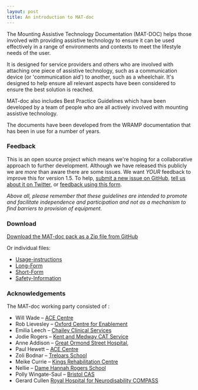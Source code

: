 ```yaml
---
layout: post
title: An introduction to MAT-doc
---
```


The Mounting Assistive Technology Documentation (MAT-DOC) helps those involved with providing assistive technology to ensure it can be used effectively in a range of environments and contexts to meet the lifestyle needs of the user.

It is designed for service providers and others who are involved with attaching one piece of assistive technology, such as a communication device (or 'communication aid') to another, such as a wheelchair. It's designed to help ensure all relevant aspects have been considered to ensure the best solution is reached.

MAT-doc also includes Best Practice Guidelines which have been developed by a team of people who are all actively involved with mounting assistive technology.   

The documents have been developed from the WRAMP documentation that has been in use for a number of years.

### Feedback

This is an open source project which means we're hoping for a collaborative approach to further development. Although we have released this publicly we are *more* than aware there are some issues. We want *YOUR* feedback to improve this for version 1.5. To help, [submit a new issue on GitHub](https://github.com/ACECentre/MAT-doc/issues/new), [tell us about it on Twitter](https://twitter.com/search?q=%23matdoc), or [feedback using this form](https://goo.gl/forms/emWKh5RlGG5a4ha33).

*Above all, please remember that these guidelines are intended to promote and facilitate independence and participation and not as a mechanism to find barriers to provision of equipment.*

### Download

[Download the MAT-doc pack as a Zip file from GitHub](https://github.com/ACECentre/MAT-doc/archive/master.zip)

Or individual files:

* [Usage-instructions](https://github.com/ACECentre/MAT-doc/blob/master/MAT-DOC%20Usage%20Notes.doc)
* [Long-Form](https://github.com/ACECentre/MAT-doc/blob/master/MAT-DOC%20Long%20Form.doc)
* [Short-Form](https://github.com/ACECentre/MAT-doc/blob/master/MAT-DOC%20Short%20Form.doc)
* [Safety-Information](https://github.com/ACECentre/MAT-doc/blob/master/MAT-DOC%20Safety%20Information.doc)


### Acknowledgements

The MAT-doc working party consisted of :

- Will Wade – [ACE Centre](http://acecentre.org.uk) 
- Rob Lievesley – [Oxford Centre for Enablement](http://www.ouh.nhs.uk/oce/) 
- Emilia Leech – [Chailey Clinical Services](http://www.sussexcommunity.nhs.uk/services/servicedetails.htm?directoryID=16344) 
- Jodie Rogers – [Kent and Medway CAT Service](http://www.kelsi.org.uk/support-for-children-and-young-people/support-for-schools/kent-and-medway-communication-and-assistive-technology-service) 
- Anne Addison – [Great Ormond Street Hospital](http://www.gosh.nhs.uk/health-professionals/clinical-specialties/neurodisability-information-parents-and-visitors/clinics-and-services/augmentative-communication-service), 
- Paul Hewett – [ACE Centre](http://acecentre.org.uk)  
- Zoli Bodnar – [Treloars School](www.treloar.org.uk) 
- Meike Currie – [Kings Rehabilitation Centre](http://www.guysandstthomas.nhs.uk/our-services/community-assistive-communication-service/overview.aspx) 
- Nellie – [Dame Hannah Rogers School](www.discoverhannahs.org/) 
- Polly Wingate-Saul – [Bristol CAS](https://www.nbt.nhs.uk/bristol-centre-enablement/services-at-centre/bristol-communication-aid-service)
- Gerard Cullen [Royal Hospital for Neurodisability COMPASS](https://www.rhn.org.uk/what-makes-us-special/services/compass/)
